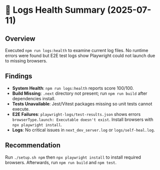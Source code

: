 # 📝 Logs Health Summary (2025-07-11)

## Overview
Executed `npm run logs:health` to examine current log files. No runtime errors were found but E2E test logs show Playwright could not launch due to missing browsers.

## Findings
- **System Health**: `npm run logs:health` reports score 100/100.
- **Build Missing**: `.next` directory not present; run `npm run build` after dependencies install.
- **Tests Unavailable**: Jest/Vitest packages missing so unit tests cannot execute.
- **E2E Failures**: `playwright-logs/test-results.json` shows errors `browserType.launch: Executable doesn't exist`. Install browsers with `npx playwright install`.
- **Logs**: No critical issues in `next_dev_server.log` or `logs/self-heal.log`.

## Recommendation
Run `./setup.sh npm` then `npx playwright install` to install required browsers. Afterwards, run `npm run build` and `npm test`.
